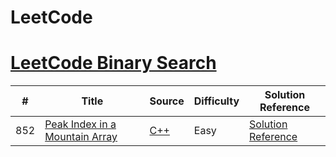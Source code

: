 LeetCode
========

# [LeetCode Binary Search](https://leetcode.com/tag/binary-search/)
| # | Title | Source | Difficulty | Solution Reference |
|---| ----- | ------ | ---------- | ------------------ |
|852|[Peak Index in a Mountain Array](https://leetcode.com/problems/peak-index-in-a-mountain-array)|[C++](./_704_Binary_Search/main.cpp)|Easy|[Solution Reference](https://www.cnblogs.com/grandyang/p/10527596.html)


